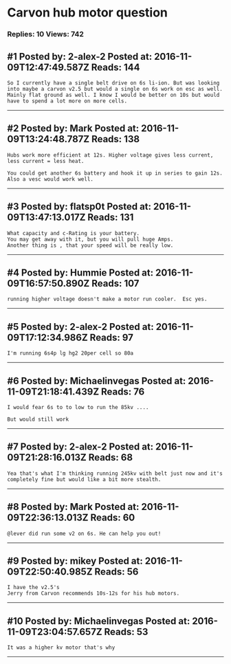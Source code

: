 # Carvon hub motor question

### Replies: 10 Views: 742

## \#1 Posted by: 2-alex-2 Posted at: 2016-11-09T12:47:49.587Z Reads: 144

```
So I currently have a single belt drive on 6s li-ion. But was looking into maybe a carvon v2.5 but would a single on 6s work on esc as well. Mainly flat ground as well. I know I would be better on 10s but would have to spend a lot more on more cells.
```

---
## \#2 Posted by: Mark Posted at: 2016-11-09T13:24:48.787Z Reads: 138

```
Hubs work more efficient at 12s. Higher voltage gives less current, less current = less heat.

You could get another 6s battery and hook it up in series to gain 12s. Also a vesc would work well.
```

---
## \#3 Posted by: flatsp0t Posted at: 2016-11-09T13:47:13.017Z Reads: 131

```
What capacity and c-Rating is your battery.
You may get away with it, but you will pull huge Amps.
Another thing is , that your speed will be really low.
```

---
## \#4 Posted by: Hummie Posted at: 2016-11-09T16:57:50.890Z Reads: 107

```
running higher voltage doesn't make a motor run cooler.  Esc yes.
```

---
## \#5 Posted by: 2-alex-2 Posted at: 2016-11-09T17:12:34.986Z Reads: 97

```
I'm running 6s4p lg hg2 20per cell so 80a
```

---
## \#6 Posted by: Michaelinvegas Posted at: 2016-11-09T21:18:41.439Z Reads: 76

```
I would fear 6s to to low to run the 85kv ....

But would still work
```

---
## \#7 Posted by: 2-alex-2 Posted at: 2016-11-09T21:28:16.013Z Reads: 68

```
Yea that's what I'm thinking running 245kv with belt just now and it's completely fine but would like a bit more stealth.
```

---
## \#8 Posted by: Mark Posted at: 2016-11-09T22:36:13.013Z Reads: 60

```
@lever did run some v2 on 6s. He can help you out!
```

---
## \#9 Posted by: mikey Posted at: 2016-11-09T22:50:40.985Z Reads: 56

```
I have the v2.5's 
Jerry from Carvon recommends 10s-12s for his hub motors.
```

---
## \#10 Posted by: Michaelinvegas Posted at: 2016-11-09T23:04:57.657Z Reads: 53

```
It was a higher kv motor that's why
```

---
